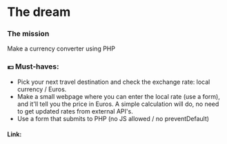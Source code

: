 # The dream
### The mission   
Make a currency converter using PHP   
### :euro: Must-haves:   
- Pick your next travel destination and check the exchange rate: local currency / Euros.   
- Make a small webpage where you can enter the local rate (use a form), and it'll tell you the price in Euros. A simple calculation will do, no need to get updated rates from external API's.  
- Use a form that submits to PHP (no JS allowed / no preventDefault)  

#### Link: 